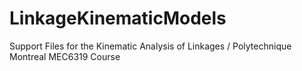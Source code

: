 # LinkageKinematicModels
Support Files for the Kinematic Analysis of Linkages / Polytechnique Montreal MEC6319 Course

